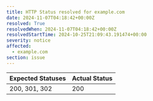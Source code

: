 ```yaml
---
title: HTTP Status resolved for example.com
date: 2024-11-07T04:18:42+00:00Z
resolved: True
resolvedWhen: 2024-11-07T04:18:42+00:00Z
resolvedStartTime: 2024-10-25T21:09:43.191474+00:00
severity: notice
affected:
  - example.com
section: issue
---
```


| Expected Statuses | Actual Status  |
|-------------------|----------------|
| 200, 301, 302 | 200 |
